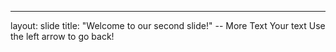 
---
layout: slide
title: "Welcome to our second slide!"
-- More Text
Your text
Use the left arrow to go back!
